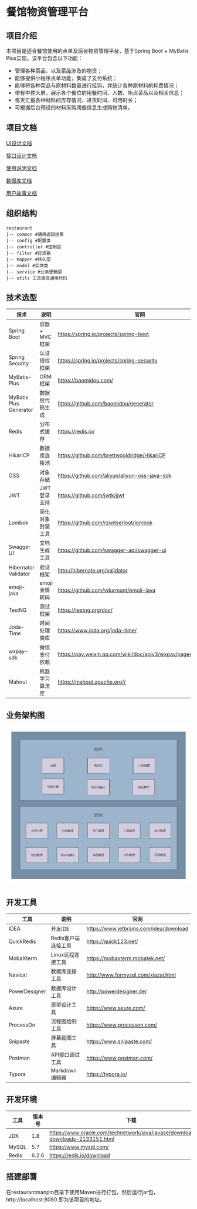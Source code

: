 # 餐馆物资管理平台

## 项目介绍

本项目是适合餐馆使用的点单及后台物资管理平台，基于Spring Boot + MyBatis Plus实现。该平台包含以下功能：

- 管理各种菜品，以及菜品涉及的物资；
- 能够提供小程序点单功能，集成了支付系统；
- 能够将各种菜品与原材料数量进行挂钩，并统计各种原材料的耗费情况；
- 带有中控大屏，展示各个餐位的用餐时间、人数、所点菜品以及相关信息；
- 每天汇报各种材料的库存情况、进货时间、可用时长；
- 可根据后台预设的材料采购阈值信息生成购物清单。

## 项目文档

[UI设计文档](./doc/UI设计文档.pdf)

[接口设计文档](./doc/接口设计文档.pdf)

[使用说明文档](./doc/使用说明文档.pdf)

[数据库文档](./doc/数据库文档.pdf)

[用户故事文档](./doc/用户故事文档.pdf)

## 组织结构

```text
restaurant
|-- common #通用返回结果
|-- config #配置类
|-- controller #控制层
|-- filter #过滤器
|-- mapper #持久层
|-- model #实体类
|-- service #业务逻辑层
|-- utils 工具类及通用代码
```

## 技术选型

| 技术                   | 说明             | 官网                                                         |
| ---------------------- | ---------------- | ------------------------------------------------------------ |
| Spring Boot            | 容器 + MVC框架   | https://spring.io/projects/spring-boot                       |
| Spring Security        | 认证授权框架     | https://spring.io/projects/spring-security                   |
| MyBatis-Plus           | ORM框架          | https://baomidou.com/                                        |
| MyBatis Plus Generator | 数据层代码生成   | https://github.com/baomidou/generator                        |
| Redis                  | 分布式缓存       | https://redis.io/                                            |
| HikariCP               | 数据库连接池     | https://github.com/brettwooldridge/HikariCP                  |
| OSS                    | 对象存储         | https://github.com/aliyun/aliyun-oss-java-sdk                |
| JWT                    | JWT登录支持      | https://github.com/jwtk/jjwt                                 |
| Lombok                 | 简化对象封装工具 | https://github.com/rzwitserloot/lombok                       |
| Swagger UI             | 文档生成工具     | https://github.com/swagger-api/swagger-ui                    |
| Hibernator Validator   | 验证框架         | http://hibernate.org/validator                               |
| emoji-java             | emoji表情转码    | https://github.com/vdurmont/emoji-java                       |
| TestNG                 | 测试框架         | https://testng.org/doc/                                      |
| Joda-Time              | 时间处理类库     | https://www.joda.org/joda-time/                              |
| wxpay-sdk              | 微信支付依赖     | https://pay.weixin.qq.com/wiki/doc/apiv3/wxpay/pages/index.shtml |
| Mahout                 | 机器学习算法库   | https://mahout.apache.org//                                  |

## 业务架构图

![餐馆物资管理平台架构图](img/餐馆物资管理平台架构图.png)

## 开发工具

| 工具          | 说明                | 官网                                    |
| ------------- | ------------------- | --------------------------------------- |
| IDEA          | 开发IDE             | https://www.jetbrains.com/idea/download |
| QuickRedis    | Redis客户端连接工具 | https://quick123.net/                   |
| MobaXterm     | Linux远程连接工具   | https://mobaxterm.mobatek.net/          |
| Navicat       | 数据库连接工具      | http://www.formysql.com/xiazai.html     |
| PowerDesigner | 数据库设计工具      | http://powerdesigner.de/                |
| Axure         | 原型设计工具        | https://www.axure.com/                  |
| ProcessOn     | 流程图绘制工具      | https://www.processon.com/              |
| Snipaste      | 屏幕截图工具        | https://www.snipaste.com/               |
| Postman       | API接口调试工具     | https://www.postman.com/                |
| Typora        | Markdown编辑器      | https://typora.io/                      |

## 开发环境

| 工具  | 版本号 | 下载                                                         |
| ----- | ------ | ------------------------------------------------------------ |
| JDK   | 1.8    | https://www.oracle.com/technetwork/java/javase/downloads/jdk8-downloads-2133151.html |
| MySQL | 5.7    | https://www.mysql.com/                                       |
| Redis | 6.2.6  | https://redis.io/download                                    |

## 搭建部署

在restaurantmanpm目录下使用Maven进行打包，然后运行jar包，http://localhost:8080 即为该项目的地址。